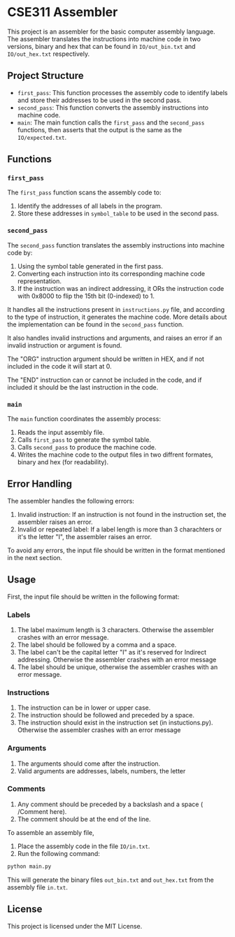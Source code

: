 # CSE311 Assembler

This project is an assembler for the basic computer assembly language. The assembler translates the instructions into machine code in two versions, binary and hex that can be found in `IO/out_bin.txt` and `IO/out_hex.txt` respectively.

## Project Structure

- `first_pass`: This function processes the assembly code to identify labels and store their addresses to be used in the second pass.
- `second_pass`: This function converts the assembly instructions into machine code.
- `main`: The main function calls the `first_pass` and the `second_pass` functions, then asserts that the output is the same as the `IO/expected.txt`.

## Functions

### `first_pass`

The `first_pass` function scans the assembly code to:

1. Identify the addresses of all labels in the program.
2. Store these addresses in `symbol_table` to be used in the second pass.

### `second_pass`

The `second_pass` function translates the assembly instructions into machine code by:

1. Using the symbol table generated in the first pass.
2. Converting each instruction into its corresponding machine code representation.
3. If the instruction was an indirect addressing, it ORs the instruction code with 0x8000 to flip the 15th bit (0-indexed) to 1.

It handles all the instructions present in `instructions.py` file, and according to the type of instruction, it generates the machine code. More details about the implementation can be found in the `second_pass` function.

It also handles invalid instructions and arguments, and raises an error if an invalid instruction or argument is found.

The "ORG" instruction argument should be written in HEX, and if not included in the code it will start at 0.

The "END" instruction can or cannot be included in the code, and if included it should be the last instruction in the code.

### `main`

The `main` function coordinates the assembly process:

1. Reads the input assembly file.
2. Calls `first_pass` to generate the symbol table.
3. Calls `second_pass` to produce the machine code.
4. Writes the machine code to the output files in two diffrent formates, binary and hex (for readability).


## Error Handling

The assembler handles the following errors:
1. Invalid instruction: If an instruction is not found in the instruction set, the assembler raises an error.
2. Invalid or repeated label: If a label length is more than 3 charachters or it's the letter "I", the assembler raises an error.

To avoid any errors, the input file should be written in the format mentioned in the next section.
## Usage

First, the input file should be written in the following format:
    

### Labels
1. The label maximum length is 3 characters. Otherwise the assembler crashes with an error message.
1. The label should be followed by a comma and a space.
1. The label can't be the capital letter "I" as it's reserved for Indirect addressing. Otherwise the assembler crashes with an error message
1. The label should be unique, otherwise the assembler crashes with an error message.

### Instructions
1. The instruction can be in lower or upper case.
1. The instruction should be followed and preceded  by a space.
1. The instruction should exist in the instruction set (in instuctions.py). Otherwise the assembler crashes with an error message


### Arguments
1. The arguments should come after the instruction.
1. Valid arguments are addresses, labels, numbers, the letter 

### Comments
1. Any comment should be preceded by a backslash and a space ( /Comment here).
1. The comment should be at the end of the line.


To assemble an assembly file, 

1. Place the assembly code in the file `IO/in.txt`.
2. Run the following command:
```sh
python main.py
```

This will generate the binary files `out_bin.txt` and `out_hex.txt` from the assembly file `in.txt`.

## License

This project is licensed under the MIT License.